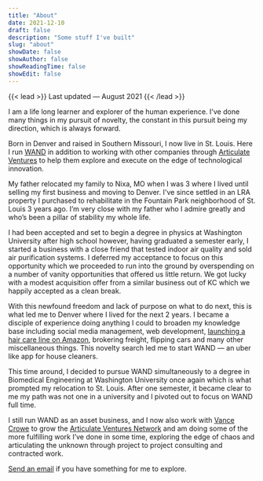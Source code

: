 ```yaml
---
title: "About"
date: 2021-12-10
draft: false
description: "Some stuff I've built"
slug: "about"
showDate: false
showAuthor: false
showReadingTime: false
showEdit: false
---
```

{{< lead >}}
Last updated — August 2021
{{< /lead >}}

I am a life long learner and explorer of the human experience. I've done many things in my pursuit of novelty, the constant in this pursuit being my direction, which is always forward.

Born in Denver and raised in Southern Missouri, I now live in St. Louis. Here I run [WAND](https://wandusa.com/) in addition to working with other companies through [Articulate Ventures](https://articulate.ventures/) to help them explore and execute on the edge of technological innovation.

My father relocated my family to Nixa, MO when I was 3 where I lived until selling my first business and moving to Denver. I've since settled in an LRA property I purchased to rehabilitate in the Fountain Park neighborhood of St. Louis 3 years ago. I’m very close with my father who I admire greatly and who’s been a pillar of stability my whole life. 

I had been accepted and set to begin a degree in physics at Washington University after high school however, having graduated a semester early, I started a business with a close friend that tested indoor air quality and sold air purification systems. I deferred my acceptance to focus on this opportunity which we proceeded to run into the ground by overspending on a number of vanity opportunities that offered us little return. We got lucky with a modest acquisition offer from a similar business out of KC which we happily accepted as a clean break. 

With this newfound freedom and lack of purpose on what to do next, this is what led me to Denver where I lived for the next 2 years. I became a disciple of experience doing anything I could to broaden my knowledge base including social media management, web development, [launching a hair care line on Amazon](https://www.amazon.com/Beauty-Personal-Care-CHAD-CO-SALON/s?rh=n%3A3760911%2Cp_89%3ACHAD+%26+CO.+SALON), brokering freight, flipping cars and many other miscellaneous things. This novelty search led me to start WAND — an uber like app for house cleaners. 

This time around, I decided to pursue WAND simultaneously to a degree in Biomedical Engineering at Washington University once again which is what prompted my relocation to St. Louis. After one semester, it became clear to me my path was not one in a university and I pivoted out to focus on WAND full time. 

I still run WAND as an asset business, and I now also work with [Vance Crowe](https://www.vancecrowe.com/) to grow the [Articulate Ventures Network](https://network.articulate.ventures/)  and am doing some of the more fulfilling work I’ve done in some time, exploring the edge of chaos and articulating the unknown through project to project consulting and contracted work.

[Send an email](mailto:me@benjaminbanderson.com) if you have something for me to explore. 
